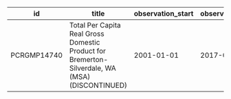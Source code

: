 | id          | title                                                                                          | observation_start   | observation_end   |
|-------------|------------------------------------------------------------------------------------------------|---------------------|-------------------|
| PCRGMP14740 | Total Per Capita Real Gross Domestic Product for Bremerton-Silverdale, WA (MSA) (DISCONTINUED) | 2001-01-01          | 2017-01-01        |